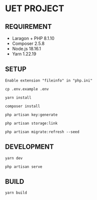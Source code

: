 # UET PROJECT

## REQUIREMENT

- Laragon + PHP 8.1.10
- Composer 2.5.8
- Node.js 18.16.1
- Yarn 1.22.19

## SETUP

```
Enable extension "fileinfo" in "php.ini"
```

```
cp .env.example .env
```

```
yarn install
```

```
composer install
```

```
php artisan key:generate
```

```
php artisan storage:link
```

```
php artisan migrate:refresh --seed
```

## DEVELOPMENT

```
yarn dev
```

```
php artisan serve
```

## BUILD

```
yarn build
```